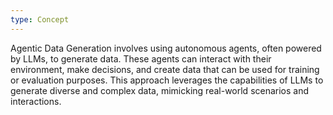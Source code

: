 ```yaml
---
type: Concept
---
```


Agentic Data Generation involves using autonomous agents, often powered by LLMs, to generate data. These agents can interact with their environment, make decisions, and create data that can be used for training or evaluation purposes. This approach leverages the capabilities of LLMs to generate diverse and complex data, mimicking real-world scenarios and interactions.